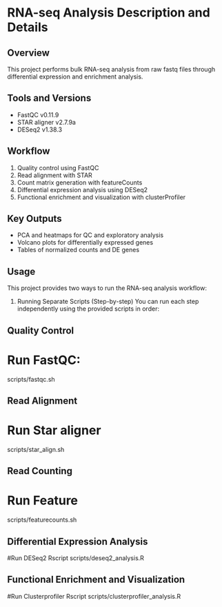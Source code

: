 # RNA-seq Analysis Description and Details
## Overview
This project performs bulk RNA-seq analysis from raw fastq files through differential expression and enrichment analysis.

## Tools and Versions
- FastQC v0.11.9
- STAR aligner v2.7.9a
- DESeq2 v1.38.3

## Workflow
1. Quality control using FastQC
2. Read alignment with STAR
3. Count matrix generation with featureCounts
4. Differential expression analysis using DESeq2
5. Functional enrichment and visualization with clusterProfiler

## Key Outputs
- PCA and heatmaps for QC and exploratory analysis
- Volcano plots for differentially expressed genes
- Tables of normalized counts and DE genes

## Usage
This project provides two ways to run the RNA-seq analysis workflow:

1. Running Separate Scripts (Step-by-step)
You can run each step independently using the provided scripts in order:

## Quality Control
# Run FastQC:
scripts/fastqc.sh

## Read Alignment
# Run Star aligner
scripts/star_align.sh

## Read Counting
# Run Feature
scripts/featurecounts.sh

## Differential Expression Analysis
#Run DESeq2
Rscript scripts/deseq2_analysis.R

## Functional Enrichment and Visualization
#Run Clusterprofiler
Rscript scripts/clusterprofiler_analysis.R
